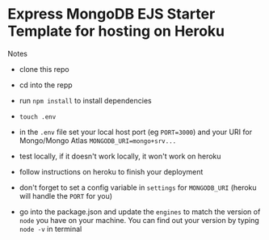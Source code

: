 # Express MongoDB EJS Starter Template for hosting on Heroku

Notes
- clone this repo
- cd into the repp
- run `npm install` to install dependencies
- `touch .env`
- in the `.env` file set your local host port (eg `PORT=3000`) and your URI for Mongo/Mongo Atlas `MONGODB_URI=mongo+srv...`
- test locally, if it doesn't work locally, it won't work on heroku
- follow instructions on heroku to finish your deployment
- don't forget to set a config variable in `settings` for `MONGODB_URI` (heroku will handle the `PORT` for you)

- go into the package.json and update the `engines` to match the version of `node` you have on your machine. You can find out your version by typing `node -v` in terminal
